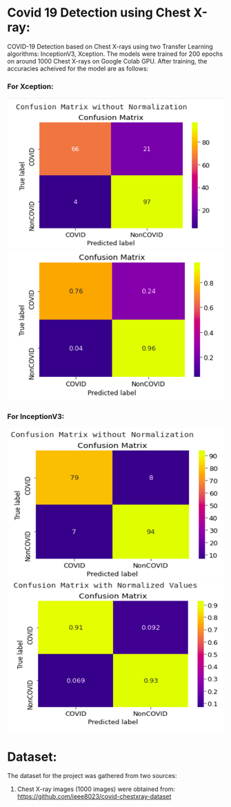 # Covid 19 Detection using Chest X-ray:

COVID-19 Detection based on Chest X-rays using two Transfer Learning algorithms: InceptionV3, Xception. The models were trained for 200 epochs on around 1000 Chest X-rays on Google Colab GPU. After training, the accuracies acheived for the model are as follows:

### For Xception:

<img src = "output/1.png" width = "550" height="350"/> <img src = "output/2.png" width = "550" height="350"/> 

### For InceptionV3:

<img src = "output/inceptionv3_1.png" width = "550" height="350"/> 
<img src = "output/inceptionv3_2.png" width = "550" height="350"/> 


# Dataset:

The dataset for the project was gathered from two sources:

1) Chest X-ray images (1000 images) were obtained from: https://github.com/ieee8023/covid-chestxray-dataset
